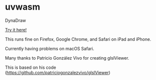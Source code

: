 # uvwasm

DynaDraw

[Try it here!](https://paulhaeberli.github.io/uvwasm/index.html)

This runs fine on Firefox, Google Chrome, and Safari on iPad and iPhone.

Currently having problems on macOS Safari.

Many thanks to Patricio González Vivo for creating glslViewer.

This is based on his code (https://github.com/patriciogonzalezvivo/glslViewer)

